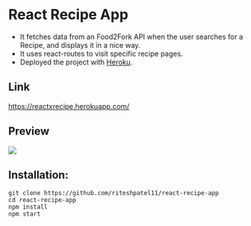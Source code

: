 # React Recipe App

- It fetches data from an Food2Fork API when the user searches for a Recipe, and displays it in a nice way.
- It uses react-routes to visit specific recipe pages.
- Deployed the project with [Heroku](https://www.heroku.com/).

## Link

https://reactxrecipe.herokuapp.com/

## Preview

![](https://extraimage.com/images/2019/10/11/imaged06fcde0852ffe00.png)

## Installation:

```
git clone https://github.com/riteshpatel11/react-recipe-app
cd react-recipe-app
npm install
npm start
```
